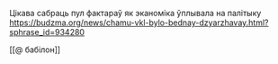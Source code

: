 

Цікава сабраць пул фактараў як эканоміка ўплывала на палітыку
https://budzma.org/news/chamu-vkl-bylo-bednay-dzyarzhavay.html?sphrase_id=934280

[[@ бабілон]]

